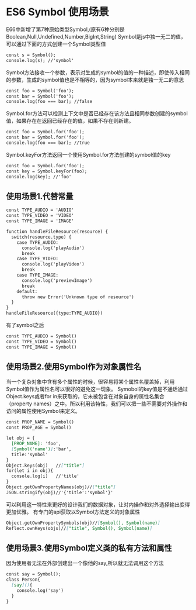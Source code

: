 # ES6 Symbol 使用场景

E66中新增了第7种原始类型Symbol,(原有6种分别是Boolean,Null,Undefined,Number,BigInt,String)
Symbol是js中独一无二的值，可以通过下面的方式创建一个Symbol类型值

```markdown
const s = Symbol();
console.log(s); //'symbol'
```

Symbol方法接收一个参数，表示对生成的symbol的值的一种描述，即使传入相同的参数，生成的symbol值也是不相等的，因为symbol本来就是独一无二的意思
```markdown
const foo = Symbol('foo');
const bar = Symbol('foo');
console.log(foo === bar); //false
```

Symbol.for方法可以检测上下文中是否已经存在该方法且相同参数创建的symbol值，如果存在在返回已经存在的值，如果不存在则新建。
```markdown
const foo = Symbol.for('foo');
const bar = Symbol.for('foo');
console.log(foo === bar); //true
```

Symbol.keyFor方法返回一个使用Symbol.for方法创建的symbol值的key
```markdown
const foo = Symbol.for('foo');
const key = Symbol.keyFor(foo);
console.log(key); //'foo'
```

## 使用场景1.代替常量
```markdown
const TYPE_AUDIO = 'AUDIO'
const TYPE_VIDEO = 'VIDEO'
const TYPE_IMAGE = 'IMAGE'

function handleFileResource(resource) {
  switch(resource.type) {
    case TYPE_AUDIO:
      console.log('playAudio')
      break
    case TYPE_VIDEO:
      console.log('playVideo')
      break
    case TYPE_IMAGE:
      console.log('previewImage')
      break
    default:
      throw new Error('Unknown type of resource')
  }
}
handleFileResource({type:TYPE_AUDIO})
```
有了symbol之后
```markdown
const TYPE_AUDIO = Symbol()
const TYPE_VIDEO = Symbol()
const TYPE_IMAGE = Symbol()
```

## 使用场景2.使用Symbol作为对象属性名
当一个复杂对象中含有多个属性的时候，很容易将某个属性名覆盖掉，利用Symbol值作为属性名可以很好的避免这一现象。
Symobol的key值是不通话通过Object.keys或者for in来获取的，它未被包含在对象自身的属性名集合（property names）之中。所以利用该特性，我们可以把一些不需要对外操作和访问的属性使用Symbol来定义。
```markdown
const PROP_NAME = Symbol()
const PROP_AGE = Symbol()

let obj = {
  [PROP_NAME]: 'foo',
  [Symbol('name')]:'bar',
  title:'symbol'
}
Object.keys(obj)   //["title"]
for(let i in obj){
  console.log(i)   //'title'
}
Object.getOwnPropertyNames(obj)//["title"]
JSON.stringify(obj)//'{'title':'symbol'}'
```
可以利用这一特性来更好的设计我们的数据对象，让对内操作和对外选择输出变得更加优雅。
有专门的api获取以Symbol方法定义的对象属性
```markdown
Object.getOwnPropertySymbols(obj)//[Symbol(), Symbol(name)]
Reflect.ownKeys(objs)//["title", Symbol(), Symbol(name)]
```

## 使用场景3.使用Symbol定义类的私有方法和属性
因为使用者无法在外部创建出一个像他的say,所以就无法调用这个方法
```markdown
const say = Symbol();
class Person{
  [say](){
    console.log('say')
  }
}
```
